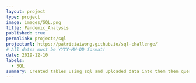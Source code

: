 ```yaml
---
layout: project
type: project
image: images/SQL.png
title: Pandemic_Analysis
published: true
permalink: projects/sql
projecturl: https://patriciaiwong.github.io/sql-challenge/
# All dates must be YYYY-MM-DD format!
date: 2019-12-10
labels:
  - SQL
summary: Created tables using sql and uploaded data into them then queried information from SQL.
---
```


